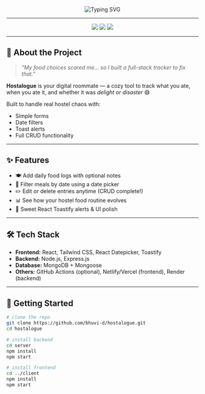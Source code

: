 <p align="center">
  <img src="https://readme-typing-svg.demolab.com?font=Fira+Code&size=24&pause=1000&color=86E7B8&center=true&vCenter=true&width=550&lines=Welcome+to+Hostalogue+%F0%9F%8D%B3;Because+hostel+food+is+an+adventure" alt="Typing SVG" />
</p>

---

<p align="center">
  <img src="https://img.shields.io/badge/Stack-MERN-green?style=for-the-badge" />
  <img src="https://img.shields.io/badge/Track-Food%20%7C%20Mood%20%7C%20Meals-blueviolet?style=for-the-badge" />
  <img src="https://img.shields.io/badge/Status-WIP-yellow?style=for-the-badge" />
</p>

---

## 🍛 About the Project

> _“My food choices scared me… so I built a full-stack tracker to fix that.”_

**Hostalogue** is your digital roommate — a cozy tool to track what you ate,  
when you ate it, and whether it was *delight or disaster* 😅

Built to handle real hostel chaos with:
- Simple forms
- Date filters
- Toast alerts
- Full CRUD functionality

---

## ✨ Features

- 🍽️ Add daily food logs with optional notes
- 📆 Filter meals by date using a date picker
- ✏️ Edit or delete entries anytime (CRUD complete!)
- 📊 See how your hostel food routine evolves
- 🔔 Sweet React Toastify alerts & UI polish

---

## 🛠️ Tech Stack

- **Frontend:** React, Tailwind CSS, React Datepicker, Toastify  
- **Backend:** Node.js, Express.js  
- **Database:** MongoDB + Mongoose  
- **Others:** GitHub Actions (optional), Netlify/Vercel (frontend), Render (backend)

---

## 🚀 Getting Started

```bash
# clone the repo
git clone https://github.com/bhuvi-d/hostalogue.git
cd hostalogue

# install backend
cd server
npm install
npm start

# install frontend
cd ../client
npm install
npm start
